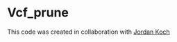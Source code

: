 # Vcf_prune

This code was created in collaboration with [Jordan Koch](https://github.com/jmkoch)
 
